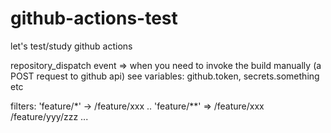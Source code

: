 # github-actions-test
let's test/study github actions


repository_dispatch event => when you need to invoke the build manually (a POST request to github api)
see variables: github.token, secrets.something etc

filters:
 'feature/*' -> /feature/xxx .. 
 'feature/**' => /feature/xxx /feature/yyy/zzz ...
